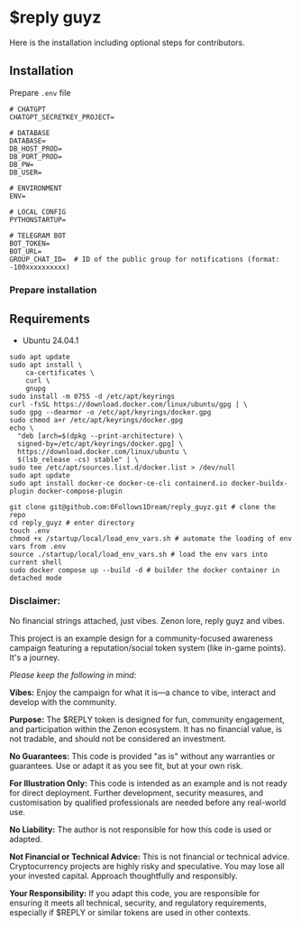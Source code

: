 # $reply guyz 

Here is the installation including optional steps for contributors.

## Installation 
Prepare `.env` file 
```
# CHATGPT
CHATGPT_SECRETKEY_PROJECT=

# DATABASE
DATABASE=
DB_HOST_PROD=
DB_PORT_PROD=
DB_PW=
DB_USER=

# ENVIRONMENT
ENV=

# LOCAL CONFIG
PYTHONSTARTUP=

# TELEGRAM BOT
BOT_TOKEN=
BOT_URL=
GROUP_CHAT_ID=  # ID of the public group for notifications (format: -100xxxxxxxxxx)
```
### Prepare installation 

## Requirements
- Ubuntu 24.04.1
 
```shell
sudo apt update
sudo apt install \
    ca-certificates \
    curl \
    gnupg
sudo install -m 0755 -d /etc/apt/keyrings
curl -fsSL https://download.docker.com/linux/ubuntu/gpg | \
sudo gpg --dearmor -o /etc/apt/keyrings/docker.gpg
sudo chmod a+r /etc/apt/keyrings/docker.gpg
echo \
  "deb [arch=$(dpkg --print-architecture) \
  signed-by=/etc/apt/keyrings/docker.gpg] \
  https://download.docker.com/linux/ubuntu \
  $(lsb_release -cs) stable" | \
sudo tee /etc/apt/sources.list.d/docker.list > /dev/null
sudo apt update
sudo apt install docker-ce docker-ce-cli containerd.io docker-buildx-plugin docker-compose-plugin

git clone git@github.com:0Follows1Dream/reply_guyz.git # clone the repo 
cd reply_guyz # enter directory 
touch .env
chmod +x /startup/local/load_env_vars.sh # automate the loading of env vars from .env 
source ./startup/local/load_env_vars.sh # load the env vars into current shell 
sudo docker compose up --build -d # builder the docker container in detached mode 
```


### Disclaimer: 

No financial strings attached, just vibes. Zenon lore, reply guyz and vibes. 

This project is an example design for a community-focused awareness campaign featuring a reputation/social token system (like in-game points). It's a journey.  

_Please keep the following in mind:_  

**Vibes:** Enjoy the campaign for what it is—a chance to vibe, interact and develop with the community. 

**Purpose:** 
The \$REPLY token is designed for fun, community engagement, and participation within the Zenon ecosystem. It has no financial value, is not tradable, and should not be considered an investment.  

**No Guarantees:** This code is provided "as is" without any warranties or guarantees. Use or adapt it as you see fit, but at your own risk.  

**For Illustration Only:** This code is intended as an example and is not ready for direct deployment. Further development, security measures, and customisation by qualified professionals are needed before any real-world use.  

**No Liability:** The author is not responsible for how this code is used or adapted.    

**Not Financial or Technical Advice:** This is not financial or technical advice. Cryptocurrency projects are highly risky and speculative. You may lose all your invested capital. Approach thoughtfully and responsibly.    

**Your Responsibility:** If you adapt this code, you are responsible for ensuring it meets all technical, security, and regulatory requirements, especially if $REPLY or similar tokens are used in other contexts.  